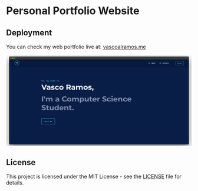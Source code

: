 # Personal Portfolio Website

## Deployment

You can check my web portfolio live at: [vascoalramos.me](https://vascoalramos.me)

![Portfolio Thumbnail](thumbnail.png)


## License

This project is licensed under the MIT License - see the [LICENSE](LICENSE) file for details.